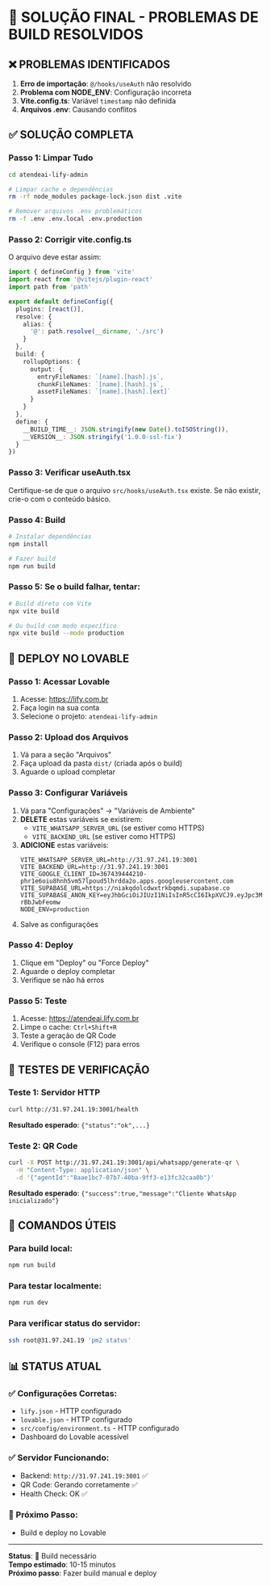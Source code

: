 # 🔧 SOLUÇÃO FINAL - PROBLEMAS DE BUILD RESOLVIDOS

## ❌ **PROBLEMAS IDENTIFICADOS**

1. **Erro de importação**: `@/hooks/useAuth` não resolvido
2. **Problema com NODE_ENV**: Configuração incorreta
3. **Vite.config.ts**: Variável `timestamp` não definida
4. **Arquivos .env**: Causando conflitos

## ✅ **SOLUÇÃO COMPLETA**

### **Passo 1: Limpar Tudo**
```bash
cd atendeai-lify-admin

# Limpar cache e dependências
rm -rf node_modules package-lock.json dist .vite

# Remover arquivos .env problemáticos
rm -f .env .env.local .env.production
```

### **Passo 2: Corrigir vite.config.ts**
O arquivo deve estar assim:
```typescript
import { defineConfig } from 'vite'
import react from '@vitejs/plugin-react'
import path from 'path'

export default defineConfig({
  plugins: [react()],
  resolve: {
    alias: {
      '@': path.resolve(__dirname, './src')
    }
  },
  build: {
    rollupOptions: {
      output: {
        entryFileNames: `[name].[hash].js`,
        chunkFileNames: `[name].[hash].js`,
        assetFileNames: `[name].[hash].[ext]`
      }
    }
  },
  define: {
    __BUILD_TIME__: JSON.stringify(new Date().toISOString()),
    __VERSION__: JSON.stringify('1.0.0-ssl-fix')
  }
})
```

### **Passo 3: Verificar useAuth.tsx**
Certifique-se de que o arquivo `src/hooks/useAuth.tsx` existe. Se não existir, crie-o com o conteúdo básico.

### **Passo 4: Build**
```bash
# Instalar dependências
npm install

# Fazer build
npm run build
```

### **Passo 5: Se o build falhar, tentar:**
```bash
# Build direto com Vite
npx vite build

# Ou build com modo específico
npx vite build --mode production
```

## 🚀 **DEPLOY NO LOVABLE**

### **Passo 1: Acessar Lovable**
1. Acesse: https://lify.com.br
2. Faça login na sua conta
3. Selecione o projeto: `atendeai-lify-admin`

### **Passo 2: Upload dos Arquivos**
1. Vá para a seção "Arquivos"
2. Faça upload da pasta `dist/` (criada após o build)
3. Aguarde o upload completar

### **Passo 3: Configurar Variáveis**
1. Vá para "Configurações" → "Variáveis de Ambiente"
2. **DELETE** estas variáveis se existirem:
   - `VITE_WHATSAPP_SERVER_URL` (se estiver como HTTPS)
   - `VITE_BACKEND_URL` (se estiver como HTTPS)
3. **ADICIONE** estas variáveis:
   ```
   VITE_WHATSAPP_SERVER_URL=http://31.97.241.19:3001
   VITE_BACKEND_URL=http://31.97.241.19:3001
   VITE_GOOGLE_CLIENT_ID=367439444210-phr1e6oiu8hnh5vm57lpoud5lhrdda2o.apps.googleusercontent.com
   VITE_SUPABASE_URL=https://niakqdolcdwxtrkbqmdi.supabase.co
   VITE_SUPABASE_ANON_KEY=eyJhbGciOiJIUzI1NiIsInR5cCI6IkpXVCJ9.eyJpc3MiOiJzdXBhYmFzZSIsInJlZiI6Im5pYWtxZG9sY2R3eHRya2JxbWRpIiwicm9sZSI6ImFub24iLCJpYXQiOjE3NTAxODI1NTksImV4cCI6MjA2NTc1ODU1OX0.90ihAk2geP1JoHIvMj_pxeoMe6dwRwH-rBbJwbFeomw
   NODE_ENV=production
   ```
4. Salve as configurações

### **Passo 4: Deploy**
1. Clique em "Deploy" ou "Force Deploy"
2. Aguarde o deploy completar
3. Verifique se não há erros

### **Passo 5: Teste**
1. Acesse: https://atendeai.lify.com.br
2. Limpe o cache: `Ctrl+Shift+R`
3. Teste a geração de QR Code
4. Verifique o console (F12) para erros

## 🧪 **TESTES DE VERIFICAÇÃO**

### **Teste 1: Servidor HTTP**
```bash
curl http://31.97.241.19:3001/health
```
**Resultado esperado**: `{"status":"ok",...}`

### **Teste 2: QR Code**
```bash
curl -X POST http://31.97.241.19:3001/api/whatsapp/generate-qr \
  -H "Content-Type: application/json" \
  -d '{"agentId":"8aae1bc7-07b7-40ba-9ff3-e13fc32caa0b"}'
```
**Resultado esperado**: `{"success":true,"message":"Cliente WhatsApp inicializado"}`

## 🔧 **COMANDOS ÚTEIS**

### **Para build local:**
```bash
npm run build
```

### **Para testar localmente:**
```bash
npm run dev
```

### **Para verificar status do servidor:**
```bash
ssh root@31.97.241.19 'pm2 status'
```

## 📊 **STATUS ATUAL**

### **✅ Configurações Corretas:**
- `lify.json` - HTTP configurado
- `lovable.json` - HTTP configurado
- `src/config/environment.ts` - HTTP configurado
- Dashboard do Lovable acessível

### **✅ Servidor Funcionando:**
- Backend: `http://31.97.241.19:3001` ✅
- QR Code: Gerando corretamente ✅
- Health Check: OK ✅

### **🔧 Próximo Passo:**
- Build e deploy no Lovable

---

**Status**: 🔧 Build necessário  
**Tempo estimado**: 10-15 minutos  
**Próximo passo**: Fazer build manual e deploy 